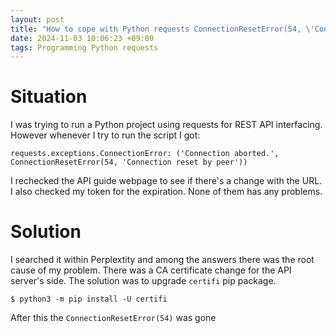 ```yaml
---
layout: post
title: "How to cope with Python requests ConnectionResetError(54, \'Connection reset by peer\')"
date: 2024-11-03 10:06:23 +09:00
tags: Programming Python requests
---
```


# Situation
I was trying to run a Python project using requests for REST API interfacing. However whenever I try to run the script I got: 

```
requests.exceptions.ConnectionError: ('Connection aborted.', ConnectionResetError(54, 'Connection reset by peer'))
```

I rechecked the API guide webpage to see if there's a change with the URL. I also checked my token for the expiration. None of them has any problems.

# Solution
I searched it within Perplextity and among the answers there was the root cause of my problem. There was a CA certificate change for the API server's side. The solution was to upgrade `certifi` pip package.

```
$ python3 -m pip install -U certifi
```

After this the `ConnectionResetError(54)` was gone